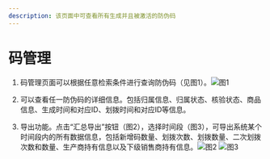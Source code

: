 ```yaml
---
description: 该页面中可查看所有生成并且被激活的防伪码
---
```


# 码管理

1. 码管理页面可以根据任意检索条件进行查询防伪码（见图1）。![&#x56FE;1](http://md.stringon.com/img/%7Bfilename%7D%7B.suffix%7D20200903170414.png)

2. 可以查看任一防伪码的详细信息。包括归属信息、归属状态、核验状态、商品信息、生成时间和对应ID、划拨时间和对应ID等信息。

3. 导出功能。点击“汇总导出”按钮（图2），选择时间段（图3），可导出系统某个时间段内的所有数据信息，包括新增码数量、划拨次数、划拨数量、二次划拨次数和数量、生产商持有信息以及下级销售商持有信息。![&#x56FE;2](http://md.stringon.com/img/%7Bfilename%7D%7B.suffix%7D20200903170431.png)
![&#x56FE;3](http://md.stringon.com/img/%7Bfilename%7D%7B.suffix%7D20200903170446.png)




